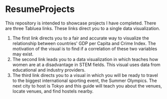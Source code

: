 # ResumeProjects
This repository is intended to showcase projects I have completed.
There are three Tabluea links. These links direct you to a single data visualization.
1. The first link directs you to a fair and accurate way to visualize the relationship between countries' GDP per Capita and Crime Index. The motivation of the visual is to find if a correlation of these two variables may exist.
2. The second link leads you to a data visualization in which teaches how women are at a disadvantage in STEM fields. This visual uses data from educational and industry providers.
3. The third link directs you to a visual in which you will be ready to travel to the biggest international sporting event, the Summer Olympics. The next city to host is Tokyo and this guide will teach you about the venues, locate venues, and find hostels nearby.
